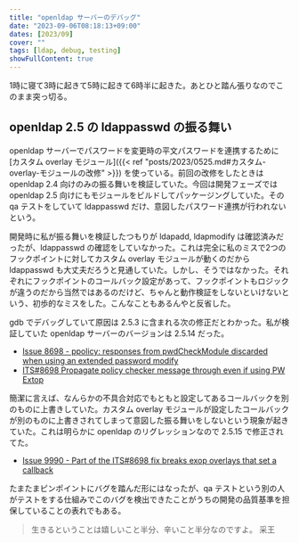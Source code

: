 ```yaml
---
title: "openldap サーバーのデバッグ"
date: "2023-09-06T08:18:13+09:00"
dates: [2023/09]
cover: ""
tags: [ldap, debug, testing]
showFullContent: true
---
```


1時に寝て3時に起きて5時に起きて6時半に起きた。あとひと踏ん張りなのでこのまま突っ切る。

## openldap 2.5 の ldappasswd の振る舞い

openldap サーバーでパスワードを変更時の平文パスワードを連携するために [カスタム overlay モジュール]({{< ref "posts/2023/0525.md#カスタム-overlay-モジュールの改修" >}}) を使っている。前回の改修をしたときは openldap 2.4 向けのみの振る舞いを検証していた。今回は開発フェーズでは openldap 2.5 向けにもモジュールをビルドしてパッケージングしていた。その qa テストをしていて ldappasswd だけ、意図したパスワード連携が行われないという。

開発時に私が振る舞いを検証したつもりが ldapadd, ldapmodify は確認済みだったが、ldappasswd の確認をしていなかった。これは完全に私のミスで2つのフックポイントに対してカスタム overlay モジュールが動くのだから ldappasswd も大丈夫だろうと見通していた。しかし、そうではなかった。それぞれにフックポイントのコールバック設定があって、フックポイントもロジックが違うのだから当然ではあるのだけど、ちゃんと動作検証をしないといけないという、初歩的なミスをした。こんなこともあるんやと反省した。

gdb でデバッグしていて原因は 2.5.3 に含まれる次の修正だとわかった。私が検証していた openldap サーバーのバージョンは 2.5.14 だった。

* [Issue 8698 - ppolicy: responses from pwdCheckModule discarded when using an extended password modify](https://bugs.openldap.org/show_bug.cgi?id=8698)
* [ITS#8698 Propagate policy checker message through even if using PW Extop](https://git.openldap.org/openldap/openldap/-/merge_requests/304/diffs)

簡潔に言えば、なんらかの不具合対応でもともと設定してあるコールバックを別のものに上書きしていた。カスタム overlay モジュールが設定したコールバックが別のものに上書きされてしまって意図した振る舞いをしないという現象が起きていた。これは明らかに openldap のリグレッションなので 2.5.15 で修正されてた。

* [Issue 9990 - Part of the ITS#8698 fix breaks exop overlays that set a callback](https://bugs.openldap.org/show_bug.cgi?id=9990)

たまたまピンポイントにバグを踏んだ形にはなったが、qa テストという別の人がテストをする仕組みでこのバグを検出できたことがうちの開発の品質基準を担保していることの表れでもある。

> 生きるということは嬉しいこと半分、辛いこと半分なのですよ。  采王
